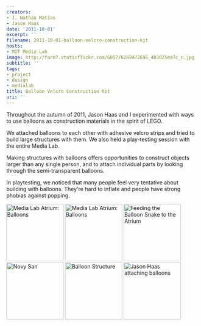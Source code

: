 ```yaml
---
creators:
- J. Nathan Matias
- Jason Haas
date: '2011-10-01'
excerpt: ''
filename: 2011-10-01-balloon-velcro-construction-kit
hosts:
- MIT Media Lab
image: http://farm7.staticflickr.com/6057/6269472696_483025ea7c_n.jpg
subtitle: ''
tags:
- project
- design
- medialab
title: Balloon Velcro Construction Kit
uri: ''
---
```


<p>Throughout the autumn of 2011, Jason Haas and I experimented with ways to use balloons as construction materials in the spirit of LEGO.</p>
<p>We attached balloons to each other with adhesive velcro strips and tried to build large structures with them. We also held a play-testing session with the entire Media Lab.</p>
<p>Making structures with balloons offers opportunities to construct objects larger than any single person, and to attach individual parts by looking through the semi-transparent balloons.</p>
<p>In playtesting, we noticed that many people feel very tentative about building with balloons. They're hard to inflate and people have strong phobias against popping.</p>

<a href="http://www.flickr.com/photos/natematias/6269479276/" title="Media Lab Atrium: Balloons by rubberpaw, on Flickr"><img src="http://farm7.staticflickr.com/6177/6269479276_be58d535cb_q.jpg" width="150" height="150" alt="Media Lab Atrium: Balloons"></a> <a href="http://www.flickr.com/photos/natematias/6269477634/" title="Media Lab Atrium: Balloons by rubberpaw, on Flickr"><img src="http://farm7.staticflickr.com/6214/6269477634_0c71c0eb77_q.jpg" width="150" height="150" alt="Media Lab Atrium: Balloons"></a> <a href="http://www.flickr.com/photos/natematias/6269475604/" title="Feeding the Balloon Snake to the Atrium by rubberpaw, on Flickr"><img src="http://farm7.staticflickr.com/6229/6269475604_e2cd87b44b_q.jpg" width="150" height="150" alt="Feeding the Balloon Snake to the Atrium"></a> <a href="http://www.flickr.com/photos/natematias/6268948035/" title="Novy San by rubberpaw, on Flickr"><img src="http://farm7.staticflickr.com/6113/6268948035_36fbaf3a1f_q.jpg" width="150" height="150" alt="Novy San"></a> <a href="http://www.flickr.com/photos/natematias/6268946159/" title="Balloon Structure by rubberpaw, on Flickr"><img src="http://farm7.staticflickr.com/6152/6268946159_2610a53186_q.jpg" width="150" height="150" alt="Balloon Structure"></a> <a href="http://www.flickr.com/photos/natematias/6269466038/" title="Jason Haas attaching balloons by rubberpaw, on Flickr"><img src="http://farm7.staticflickr.com/6225/6269466038_db0673e8cf_q.jpg" width="150" height="150" alt="Jason Haas attaching balloons"></a>